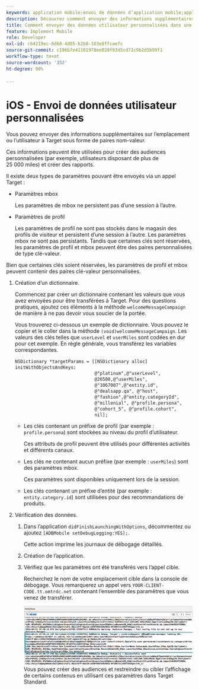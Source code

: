 ```yaml
---
keywords: application mobile;envoi de données d’application mobile;application mobile target;données utilisateur personnalisées mobiles;données personnalisées d’application mobile
description: Découvrez comment envoyer des informations supplémentaires sur l’emplacement ou l’utilisateur à Adobe [!DNL Target] comme paires nom-valeur pour vous aider à créer des audiences personnalisées.
title: Comment envoyer des données utilisateur personnalisées dans une application iOS ?
feature: Implement Mobile
role: Developer
exl-id: c64219ec-8d60-4d05-b2b8-103e8ffcaefc
source-git-commit: c196b7e41101978ee029f93d5cd71c9b2d5b99f1
workflow-type: tm+mt
source-wordcount: '352'
ht-degree: 90%

---
```


# iOS - Envoi de données utilisateur personnalisées

Vous pouvez envoyer des informations supplémentaires sur l’emplacement ou l’utilisateur à Target sous forme de paires nom-valeur.

Ces informations peuvent être utilisées pour créer des audiences personnalisées (par exemple, utilisateurs disposant de plus de 25 000 miles) et créer des rapports.

Il existe deux types de paramètres pouvant être envoyés via un appel Target :

* Paramètres mbox

   Les paramètres de mbox ne persistent pas d’une session à l’autre.
* Paramètres de profil

   Les paramètres de profil ne sont pas stockés dans le magasin des profils de visiteur et persistent d’une session à l’autre. Les paramètres mbox ne sont pas persistants. Tandis que certaines clés sont réservées, les paramètres de profil et mbox peuvent être des paires personnalisées de type clé-valeur.

Bien que certaines clés soient réservées, les paramètres de profil et mbox peuvent contenir des paires clé-valeur personnalisées.

1. Création d’un dictionnaire.

   Commencez par créer un dictionnaire contenant les valeurs que vous avez envoyées pour être transférées à Target. Pour des questions pratiques, ajoutez ces éléments à la méthode `welcomeMessageCampaign` de manière à ne pas devoir vous soucier de la portée.

   Vous trouverez ci-dessous un exemple de dictionnaire. Vous pouvez le copier et le coller dans la méthode `(void)welcomeMessageCampaign`. Les valeurs des clés telles que `userLevel` et `userMiles` sont codées en dur pour cet exemple. En règle générale, vous transférez les variables correspondantes.

   ```
   NSDictionary *targetParams = [[NSDictionary alloc] initWithObjectsAndKeys: 
                                 @"platinum",@"userLevel", 
                                 @26500,@"userMiles", 
                                 @"1067007",@"entity.id", 
                                 @"dealsapp.qa", @"host", 
                                 @"fashion",@"entity.categoryId", 
                                 @"millenial", @"profile.persona", 
                                 @"cohort_5", @"profile.cohort", 
                                 nil];
   ```

   * Les clés contenant un préfixe de profil (par exemple : `profile.persona`) sont stockées au niveau du profil d’utilisateur.

      Ces attributs de profil peuvent être utilisés pour différentes activités et différents canaux.

   * Les clés ne contenant aucun préfixe (par exemple : `userMiles`) sont des paramètres mbox.

      Ces paramètres sont disponibles uniquement lors de la session.

   * Les clés contenant un préfixe d’entité (par exemple : `entity.category.id`) sont utilisées pour des recommandations de produits.

1. Vérification des données.
   1. Dans l’application `didFinishLaunchingWithOptions`, décommentez ou ajoutez `[ADBMobile setDebugLogging:YES];`.

      Cette action imprime les journaux de débogage détaillés.
   1. Création de l’application.
   1. Vérifiez que les paramètres ont été transférés vers l’appel cible.

      Recherchez le nom de votre emplacement cible dans la console de débogage. Vous remarquerez un appel vers `YOUR-CLIENT-CODE.tt.omtrdc.net` contenant l’ensemble des paramètres que vous venez de transférer.

      ![](assets/mobile-debug.png)
   Vous pouvez créer des audiences et restreindre ou cibler l’affichage de certains contenus en utilisant ces paramètres dans Target Standard.
